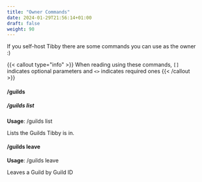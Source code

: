 ```yaml
---
title: "Owner Commands"
date: 2024-01-29T21:56:14+01:00
draft: false
weight: 90
---
```


If you self-host Tibby there are some commands you can use as the owner :)

<!--more-->

{{< callout type="info" >}}
When reading using these commands, `[]` indicates optional parameters and `<>` indicates required ones
{{< /callout >}}

#### /guilds
##### /guilds list
**Usage**: /guilds list

Lists the Guilds Tibby is in.


#### /guilds leave
**Usage**: /guilds leave <guildID>

Leaves a Guild by Guild ID







